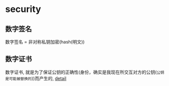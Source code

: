 # security

## 数字签名
数字签名 = 非对称私钥加密(hash(明文))
## 数字证书
数字证书, 就是为了保证公钥的正确性(身份，确实是我现在所交互对方的公钥(`公钥是可能被替换的`))而产生的, [detail](http://blog.csdn.net/salonzhou/article/details/35294913)